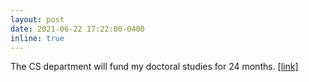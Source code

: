 ```yaml
---
layout: post
date: 2021-06-22 17:22:00-0400
inline: true
---
```


The CS department will fund my doctoral studies for 24 months. <a href="https://www.aalto.fi/en/department-of-computer-science/competitive-call-for-departments-co-funded-doctoral-student">[link]</a>
